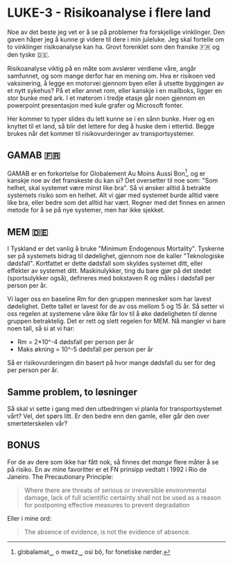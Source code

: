 # LUKE-3 - Risikoanalyse i flere land

Noe av det beste jeg vet er å se på problemer fra forskjellige vinklinger. Den gaven håper jeg å kunne gi videre til dere i min juleluke.
Jeg skal fortelle om to vinklinger risikoanalyse kan ha. Grovt forenklet som den franske 🇫🇷 og den tyske 🇩🇪.

Risikoanalyse viktig på en måte som avslører verdiene våre, angår samfunnet, og som mange derfor har en mening om.
Hva er risikoen ved vaksinering, å legge en motorvei gjennom byen eller å utsette byggingen av et nytt sykehus?
På et eller annet rom, eller kanskje i en mailboks, ligger en stor bunke med ark. I et møterom i tredje etasje går noen gjennom en powerpoint presentasjon med kule grafer og Microsoft fonter.

Her kommer to typer slides du lett kunne se i en sånn bunke. Hver og en knyttet til et land, så blir det lettere for deg å huske dem i ettertid. Begge brukes når det kommer til risikovurderinger av transportsystemer.

## GAMAB 🇫🇷

GAMAB er en forkortelse for Globalement Au Moins Aussi Bon[^1], og er kanskje noe av det franskeste du kan si?
Det oversetter til noe som: "Som helhet, skal systemet være minst like bra". Så vi ønsker alltid å betrakte systemets risiko som en helhet. Alt vi gjør med systemet burde alltid være like bra, eller bedre som det alltid har vært. Regner med det finnes en annen metode for å se på nye systemer, men har ikke sjekket.

## MEM 🇩🇪

I Tyskland er det vanlig å bruke "Minimum Endogenous Mortality". Tyskerne ser på systemets bidrag til dødelighet, gjennom noe de kaller "Teknologiske dødsfall". Kortfattet er dette dødsfall som skyldes systemet ditt, eller effekter av systemet ditt. Maskinulykker, ting du bare gjør på det stedet (sportsulykker også), defineres med bokstaven R og måles i dødsfall per person per år.

Vi lager oss en baseline Rm for den gruppen mennesker som har lavest dødelighet. Dette tallet er lavest for de av oss mellom 5 og 15 år.
Så setter vi oss regelen at systemene våre ikke får lov til å øke dødeligheten til denne gruppen betraktelig. Det er rett og slett regelen for MEM. Nå mangler vi bare noen tall, så si at vi har:

- Rm = 2\*10^-4 dødsfall per person per år
- Maks økning = 10^-5 dødsfall per person per år

Så er risikovurderingen din basert på hvor mange dødsfall du ser for deg per person per år.

## Samme problem, to løsninger

Så skal vi sette i gang med den utbedringen vi planla for transportsystemet vårt? Vel, det spørs litt. Er den bedre enn den gamle, eller går den over smerteterskelen vår?

## BONUS

For de av dere som ikke har fått nok, så finnes det _mange_ flere måter å se på risiko. En av mine favoritter er et FN prinsipp vedtatt i 1992 i Rio de Janeiro. The Precautionary Principle:

> Where there are threats of serious or irreversible environmental
> damage, lack of full scientific certainty shall not be used as a
> reason for postponing effective measures to prevent degradation

Eller i mine ord:

> The absence of evidence, is not the evidence of absence.

[^1]: glɔbaləmət‿ o mwɛ̃z‿ osi bõ, for fonetiske nerder.
